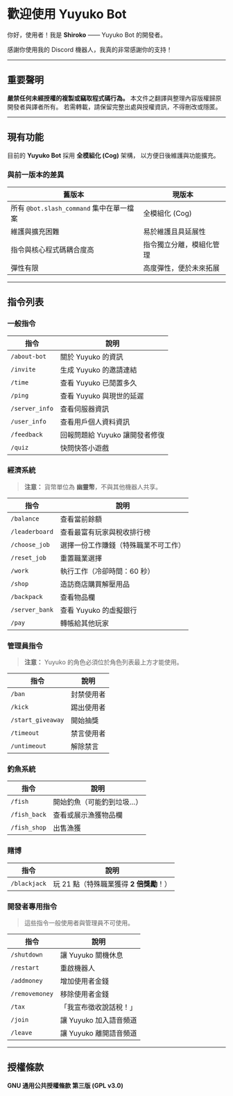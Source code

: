 # 歡迎使用 Yuyuko Bot

你好，使用者！我是 **Shiroko** —— Yuyuko Bot 的開發者。

感謝你使用我的 Discord 機器人，我真的非常感謝你的支持！

---

## 重要聲明

**嚴禁任何未經授權的複製或竊取程式碼行為。**
本文件之翻譯與整理內容版權歸原開發者與譯者所有。
若需轉載，請保留完整出處與授權資訊，不得刪改或隱匿。

---

## 現有功能

目前的 **Yuyuko Bot** 採用 **全模組化 (Cog)** 架構，
以方便日後維護與功能擴充。

### 與前一版本的差異

| 舊版本                             | 現版本          |
| ------------------------------- | ------------ |
| 所有 `@bot.slash_command` 集中在單一檔案 | 全模組化 (Cog)   |
| 維護與擴充困難                         | 易於維護且具延展性    |
| 指令與核心程式碼耦合度高                    | 指令獨立分離，模組化管理 |
| 彈性有限                            | 高度彈性，便於未來拓展  |

---

## 指令列表

### 一般指令

| 指令             | 說明                  |
| -------------- | ------------------- |
| `/about-bot`   | 關於 Yuyuko 的資訊       |
| `/invite`      | 生成 Yuyuko 的邀請連結     |
| `/time`        | 查看 Yuyuko 已閒置多久     |
| `/ping`        | 查看 Yuyuko 與現世的延遲    |
| `/server_info` | 查看伺服器資訊             |
| `/user_info`   | 查看用戶個人資料資訊          |
| `/feedback`    | 回報問題給 Yuyuko 讓開發者修復 |
| `/quiz`        | 快問快答小遊戲             |

### 經濟系統

> **注意：** 貨幣單位為 **幽靈幣**，不與其他機器人共享。

| 指令             | 說明                 |
| -------------- | ------------------ |
| `/balance`     | 查看當前餘額             |
| `/leaderboard` | 查看最富有玩家與稅收排行榜      |
| `/choose_job`  | 選擇一份工作賺錢（特殊職業不可工作） |
| `/reset_job`   | 重置職業選擇             |
| `/work`        | 執行工作（冷卻時間：60 秒）    |
| `/shop`        | 造訪商店購買解壓用品         |
| `/backpack`    | 查看物品欄              |
| `/server_bank` | 查看 Yuyuko 的虛擬銀行    |
| `/pay`         | 轉帳給其他玩家            |

### 管理員指令

> **注意：** Yuyuko 的角色必須位於角色列表最上方才能使用。

| 指令                | 說明    |
| ----------------- | ----- |
| `/ban`            | 封禁使用者 |
| `/kick`           | 踢出使用者 |
| `/start_giveaway` | 開始抽獎  |
| `/timeout`        | 禁言使用者 |
| `/untimeout`      | 解除禁言  |

### 釣魚系統

| 指令           | 說明            |
| ------------ | ------------- |
| `/fish`      | 開始釣魚（可能釣到垃圾…） |
| `/fish_back` | 查看或展示漁獲物品欄    |
| `/fish_shop` | 出售漁獲          |

### 賭博

| 指令           | 說明                        |
| ------------ | ------------------------- |
| `/blackjack` | 玩 21 點（特殊職業獲得 **2 倍獎勵**！） |

### 開發者專用指令

> 這些指令一般使用者與管理員不可使用。

| 指令             | 說明              |
| -------------- | --------------- |
| `/shutdown`    | 讓 Yuyuko 關機休息   |
| `/restart`     | 重啟機器人           |
| `/addmoney`    | 增加使用者金錢         |
| `/removemoney` | 移除使用者金錢         |
| `/tax`         | 「我宣布徵收說話稅！」     |
| `/join`        | 讓 Yuyuko 加入語音頻道 |
| `/leave`       | 讓 Yuyuko 離開語音頻道 |

---

## 授權條款

**GNU 通用公共授權條款 第三版 (GPL v3.0)**
